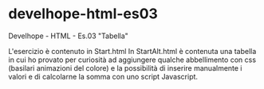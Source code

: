# develhope-html-es03
Develhope - HTML - Es.03 "Tabella"

L'esercizio è contenuto in Start.html
In StartAlt.html è contenuta una tabella in cui ho provato per curiosità ad aggiungere qualche abbellimento con css (basilari animazioni del colore) e la possibilità di inserire manualmente i valori e di calcolarne la somma con uno script Javascript.
